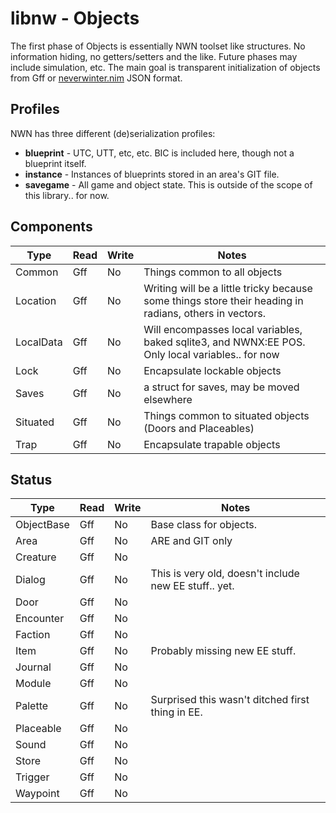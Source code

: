 # libnw - Objects

The first phase of Objects is essentially NWN toolset like structures. No information hiding, no getters/setters and the like.  Future phases may include simulation, etc.  The main goal is transparent initialization of objects from Gff or [neverwinter.nim](https://github.com/niv/neverwinter.nim) JSON format.

## Profiles

NWN has three different (de)serialization profiles:

* **blueprint** - UTC, UTT, etc, etc.  BIC is included here, though not a blueprint itself.
* **instance** - Instances of blueprints stored in an area's GIT file.
* **savegame** - All game and object state.  This is outside of the scope of this library.. for now.

## Components

|   Type   | Read | Write |                        Notes                        |
| -------- | ---- | ----- | --------------------------------------------------- |
| Common   | Gff  | No    | Things common to all objects
| Location | Gff  | No    | Writing will be a little tricky because some things store their heading in radians, others in vectors.  |
| LocalData | Gff | No    | Will encompasses local variables, baked sqlite3, and NWNX:EE POS.  Only local variables.. for now |
| Lock     | Gff  | No    | Encapsulate lockable objects
| Saves    | Gff  | No    | a struct for saves, may be moved elsewhere
| Situated | Gff  | No    | Things common to situated objects (Doors and Placeables)
| Trap     | Gff  | No    | Encapsulate trapable objects

## Status

|      Type      | Read | Write | Notes
| -------------- | ---- | ----- | -----
| ObjectBase     | Gff  | No    | Base class for objects.
| Area           | Gff  | No    | ARE and GIT only
| Creature       | Gff  | No    |
| Dialog         | Gff  | No    | This is very old, doesn't include new EE stuff.. yet.
| Door           | Gff  | No    |
| Encounter      | Gff  | No    |
| Faction        | Gff  | No    |
| Item           | Gff  | No    | Probably missing new EE stuff.
| Journal        | Gff  | No    |
| Module         | Gff  | No    |
| Palette        | Gff  | No    | Surprised this wasn't ditched first thing in EE.
| Placeable      | Gff  | No    |
| Sound          | Gff  | No    |
| Store          | Gff  | No    |
| Trigger        | Gff  | No    |
| Waypoint       | Gff  | No    |
